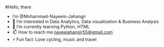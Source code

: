 #Hello, there


- I’m @Mohammad-Nayeem-Jahangir
- 👀 I’m interested in Data Analytics, Data visualization & Business Analysis 
- 🌱 I’m currently learning Python, HTML
- 📫 How to reach me nayeejahangir55@gmail.com
- ⚡ Fun fact: Love cycling, music and travel

<!---
Mohammad-Nayeem-Jahangir/Mohammad-Nayeem-Jahangir is a ✨ special ✨ repository because its `README.md` (this file) appears on your GitHub profile.
You can click the Preview link to take a look at your changes.
--->

